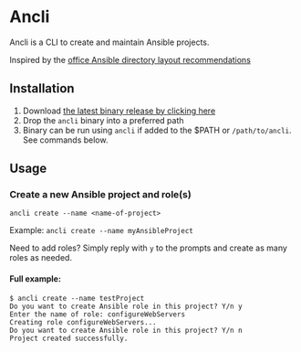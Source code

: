 # Ancli

Ancli is a CLI to create and maintain Ansible projects.

Inspired by the [office Ansible directory layout recommendations](https://docs.ansible.com/ansible/2.8/user_guide/playbooks_best_practices.html#directory-layout)

## Installation

1. Download [the latest binary release by clicking here]([https://Test](https://github.com/InderdeepBajwa/ancli/releases/download))
2. Drop the `ancli` binary into a preferred path
3. Binary can be run using `ancli` if added to the $PATH or `/path/to/ancli`. See commands below.

## Usage

### Create a new Ansible project and role(s)

`ancli create --name <name-of-project>`

Example: `ancli create --name myAnsibleProject`

Need to add roles? Simply reply with `y` to the prompts and create as many roles as needed.

#### Full example:

```console
$ ancli create --name testProject
Do you want to create Ansible role in this project? Y/n y
Enter the name of role: configureWebServers
Creating role configureWebServers...
Do you want to create Ansible role in this project? Y/n n
Project created successfully.
```